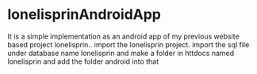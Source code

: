 # lonelisprinAndroidApp
It is a simple implementation as an android app of my previous website based project lonelisprin..
import the lonelisprin project. 
import the sql file under database name lonelisprin
and make a folder in httdocs named lonelisprin and add the folder android into that

